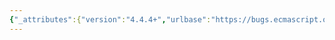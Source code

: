 ```yaml
---
{"_attributes":{"version":"4.4.4+","urlbase":"https://bugs.ecmascript.org/","maintainer":"dherman@mozilla.com"},"bug":{"bug_id":2551,"creation_ts":"2014-02-15 08:12:00 -0800","short_desc":"7.1.1 ToPrimitive: wavering between \"input\" and \"argument\" for the name of the input argument","delta_ts":"2014-04-29 22:47:30 -0700","product":"Draft for 6th Edition","component":"editorial issue","version":"Rev 22: January 20, 2014 Draft","rep_platform":"All","op_sys":"All","bug_status":"RESOLVED","resolution":"FIXED","priority":"Normal","bug_severity":"normal","everconfirmed":true,"reporter":{"uid":"claude.pache","name":"Claude Pache"},"assigned_to":{"uid":"allen","name":"Allen Wirfs-Brock"},"long_desc":[{"commentid":7313,"comment_count":0,"who":{"uid":"claude.pache","name":"Claude Pache"},"bug_when":"2014-02-15 08:12:32 -0800","thetext":"7.1.1 ToPrimitive\n\nIt should be decided if the name of the input argument is \"input\" or \"argument\":\n\n* First sentence: \"an input _argument_\"\n* Second sentence: \"it's _input_ argument\"\n* Table header: Input Type\n* Table content and rest of the algorithm: _argument_\n* Furthermore, the sentence after the table says: \"When the _InputType_ is Object...\" But the _InputType_ is not defined. It should be \"the _input_ type\", \"the _argument_ type\", or something."},{"commentid":7809,"comment_count":1,"who":{"uid":"allen","name":"Allen Wirfs-Brock"},"bug_when":"2014-04-18 09:22:43 -0700","thetext":"fixed in rev24 editor's draft"},{"commentid":8027,"comment_count":2,"who":{"uid":"allen","name":"Allen Wirfs-Brock"},"bug_when":"2014-04-29 22:47:30 -0700","thetext":"fixed in rev24"}]}}
---
```

